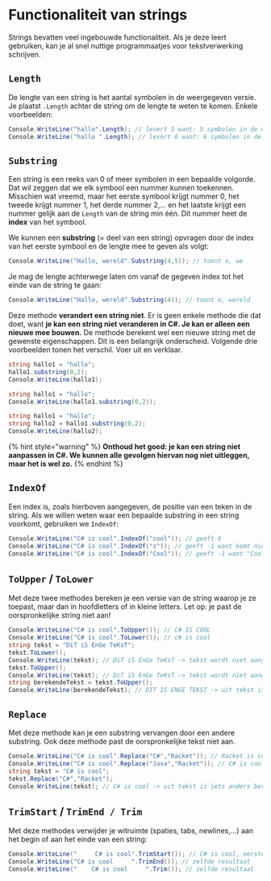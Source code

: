 # Functionaliteit van strings

Strings bevatten veel ingebouwde functionaliteit. Als je deze leert gebruiken, kan je al snel nuttige programmaatjes voor tekstverwerking schrijven.

## `Length`

De lengte van een string is het aantal symbolen in de weergegeven versie. Je plaatst `.Length` achter de string om de lengte te weten te komen. Enkele voorbeelden: 

```csharp
Console.WriteLine("hallo".Length); // levert 5 want: 5 symbolen in de uiteindelijke weergave
Console.WriteLine("hallo ".Length); // levert 6 want: 6 symbolen in de uiteindelijke weergave
```

## `Substring`

Een string is een reeks van 0 of meer symbolen in een bepaalde volgorde. Dat wil zeggen dat we elk symbool een nummer kunnen toekennen. Misschien wat vreemd, maar het eerste symbool krijgt nummer 0, het tweede krijgt nummer 1, het derde nummer 2,... en het laatste krijgt een nummer gelijk aan de `Length` van de string min één. Dit nummer heet de **index** van het symbool.

We kunnen een **substring** \(= deel van een string\) opvragen door de index van het eerste symbool en de lengte mee te geven als volgt:

```csharp
Console.WriteLine("Hallo, wereld".Substring(4,5)); // toont o, we
```

Je mag de lengte achterwege laten om vanaf de gegeven index tot het einde van de string te gaan:

```csharp
Console.WriteLine("Hallo, wereld".Substring(4)); // toont o, wereld
```

Deze methode **verandert een string niet**. Er is geen enkele methode die dat doet, want **je kan een string niet veranderen in C\#. Je kan er alleen een nieuwe mee bouwen.** De methode berekent wel een nieuwe string met de gewenste eigenschappen. Dit is een belangrijk onderscheid. Volgende drie voorbeelden tonen het verschil. Voer uit en verklaar.

```csharp
string hallo1 = "hallo";
hallo1.substring(0,2);
Console.WriteLine(hallo1);
```

```csharp
string hallo1 = "hallo";
Console.WriteLine(hallo1.substring(0,2));
```

```csharp
string hallo1 = "hallo";
string hallo2 = hallo1.substring(0,2);
Console.WriteLine(hallo2);
```

{% hint style="warning" %}
**Onthoud het goed: je kan een string niet aanpassen in C\#. We kunnen alle gevolgen hiervan nog niet uitleggen, maar het is wel zo.**
{% endhint %}

## `IndexOf`

Een index is, zoals hierboven aangegeven, de positie van een teken in de string. Als we willen weten waar een bepaalde substring in een string voorkomt, gebruiken we `IndexOf`:

```csharp
Console.WriteLine("C# is cool".IndexOf("cool")); // geeft 6
Console.WriteLine("C# is cool".IndexOf("z")); // geeft -1 want komt niet voor
Console.WriteLine("C# is cool".IndexOf("Cool")); // geeft -1 want "Cool" MET HOOFDLETTER komt niet voor
```

## `ToUpper` / `ToLower`

Met deze twee methodes bereken je een versie van de string waarop je ze toepast, maar dan in hoofdletters of in kleine letters. Let op: je past de oorspronkelijke string niet aan!

```csharp
Console.WriteLine("C# is cool".ToUpper()); // C# IS COOL
Console.WriteLine("C# is cool".ToLower()); // c# is cool
string tekst = "DiT iS EnGe TeKsT";
tekst.ToLower();
Console.WriteLine(tekst); // DiT iS EnGe TeKsT -> tekst wordt niet aangepast door ToLower
tekst.ToUpper();
Console.WriteLine(tekst); // DiT iS EnGe TeKsT -> tekst wordt niet aangepast door ToLower
string berekendeTekst = tekst.ToUpper();
Console.WriteLine(berekendeTekst); // DIT IS ENGE TEKST -> uit tekst is iets anders berekend, wel in hoofdletters
```

## `Replace`

Met deze methode kan je een substring vervangen door een andere substring. Ook deze methode past de oorspronkelijke tekst niet aan.

```csharp
Console.WriteLine("C# is cool".Replace("C#","Racket")); // Racket is cool
Console.WriteLine("C# is cool".Replace("Java","Racket")); // C# is cool -> Java kwam niet voor dus is niet vervangen
string tekst = "C# is cool";
tekst.Replace("C#","Racket");
Console.WriteLine(tekst); // C# is cool -> uit tekst is iets anders berekend, tekst is niet aangepast
```

## `TrimStart` / `TrimEnd / Trim`

Met deze methodes verwijder je witruimte \(spaties, tabs, newlines,...\) aan het begin of aan het einde van een string:

```csharp
Console.WriteLine("     C# is cool".TrimStart()); // C# is cool, eerste teken is C en geen spatie
Console.WriteLine("C# is cool     ".TrimEnd()); // zelfde resultaat
Console.WriteLine("    C# is cool     ".Trim()); // zelfde resultaat
```

